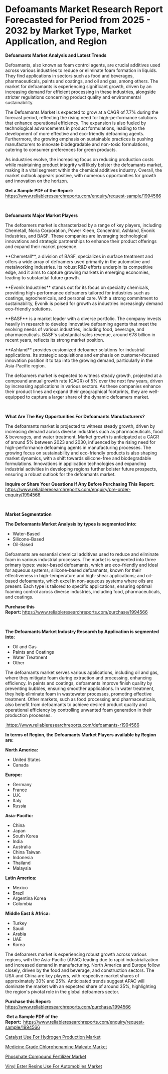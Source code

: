<p><h1>Defoamants Market Research Report Forecasted for Period from 2025 -  2032 by Market Type, Market Application, and Region</h1></p><p><strong>Defoamants Market Analysis and Latest Trends</strong></p>
<p><p>Defoamants, also known as foam control agents, are crucial additives used across various industries to reduce or eliminate foam formation in liquids. They find applications in sectors such as food and beverages, pharmaceuticals, paints and coatings, and oil and gas, among others. The market for defoamants is experiencing significant growth, driven by an increasing demand for efficient processing in these industries, alongside stricter regulations concerning product quality and environmental sustainability.</p><p>The Defoamants Market is expected to grow at a CAGR of 7.7% during the forecast period, reflecting the rising need for high-performance solutions that enhance operational efficiency. The expansion is also fueled by technological advancements in product formulations, leading to the development of more effective and eco-friendly defoaming agents. Furthermore, the growing emphasis on sustainable practices is pushing manufacturers to innovate biodegradable and non-toxic formulations, catering to consumer preferences for green products.</p><p>As industries evolve, the increasing focus on reducing production costs while maintaining product integrity will likely bolster the defoamants market, making it a vital segment within the chemical additives industry. Overall, the market outlook appears positive, with numerous opportunities for growth and innovation on the horizon.</p></p>
<p><strong>Get a Sample PDF of the Report:&nbsp;</strong> <a href="https://www.reliableresearchreports.com/enquiry/request-sample/1994566?utm_campaign=41&utm_medium=2&utm_source=Github&utm_content=ia&utm_term=05022025&utm_id=defoamants">https://www.reliableresearchreports.com/enquiry/request-sample/1994566</a></p>
<p>&nbsp;</p>
<p><strong>Defoamants Major Market Players</strong></p>
<p><p>The defoamers market is characterized by a range of key players, including Chemetall, Noria Corporation, Power Kleen, Concentrol, Ashland, Evonik Industries, and BASF. These companies are leveraging technological innovations and strategic partnerships to enhance their product offerings and expand their market presence.</p><p>**Chemetall**, a division of BASF, specializes in surface treatment and offers a wide array of defoamers used primarily in the automotive and metalworking industries. Its robust R&D efforts underpin its competitive edge, and it aims to capture growing markets in emerging economies, leading to substantial future growth.</p><p>**Evonik Industries** stands out for its focus on specialty chemicals, providing high-performance defoamers tailored for industries such as coatings, agrochemicals, and personal care. With a strong commitment to sustainability, Evonik is poised for growth as industries increasingly demand eco-friendly solutions.</p><p>**BASF** is a market leader with a diverse portfolio. The company invests heavily in research to develop innovative defoaming agents that meet the evolving needs of various industries, including food, beverage, and pharmaceuticals. BASF's substantial sales revenue, around €78 billion in recent years, reflects its strong market position.</p><p>**Ashland** provides customized defoamer solutions for industrial applications. Its strategic acquisitions and emphasis on customer-focused innovation position it to tap into the growing demand, particularly in the Asia-Pacific region.</p><p>The defoamers market is expected to witness steady growth, projected at a compound annual growth rate (CAGR) of 5% over the next few years, driven by increasing applications in various sectors. As these companies enhance their product lines and expand their geographical footprints, they are well-equipped to capture a larger share of the dynamic defoamers market.</p></p>
<p>&nbsp;</p>
<p><strong>What Are The Key Opportunities For Defoamants Manufacturers?</strong></p>
<p><p>The defoamants market is projected to witness steady growth, driven by increasing demand across diverse industries such as pharmaceuticals, food & beverages, and water treatment. Market growth is anticipated at a CAGR of around 5% between 2023 and 2030, influenced by the rising need for high-performance defoaming agents in manufacturing processes. The growing focus on sustainability and eco-friendly products is also shaping market dynamics, with a shift towards silicone-free and biodegradable formulations. Innovations in application technologies and expanding industrial activities in developing regions further bolster future prospects, ensuring a robust outlook for the defoamants market.</p></p>
<p><strong>Inquire or Share Your Questions If Any Before Purchasing This Report:</strong> <a href="https://www.reliableresearchreports.com/enquiry/pre-order-enquiry/1994566?utm_campaign=41&utm_medium=2&utm_source=Github&utm_content=ia&utm_term=05022025&utm_id=defoamants">https://www.reliableresearchreports.com/enquiry/pre-order-enquiry/1994566</a></p>
<p>&nbsp;</p>
<p><strong>Market Segmentation</strong></p>
<p><strong>The Defoamants Market Analysis by types is segmented into:</strong></p>
<p><ul><li>Water-Based</li><li>Silicone-Based</li><li>Oil-Based</li></ul></p>
<p><p>Defoamants are essential chemical additives used to reduce and eliminate foam in various industrial processes. The market is segmented into three primary types: water-based defoamants, which are eco-friendly and ideal for aqueous systems; silicone-based defoamants, known for their effectiveness in high-temperature and high-shear applications; and oil-based defoamants, which excel in non-aqueous systems where oils are present. Each type is tailored to specific applications, ensuring optimal foaming control across diverse industries, including food, pharmaceuticals, and coatings.</p></p>
<p><strong>Purchase this Report:&nbsp;</strong><a href="https://www.reliableresearchreports.com/purchase/1994566?utm_campaign=41&utm_medium=2&utm_source=Github&utm_content=ia&utm_term=05022025&utm_id=defoamants">https://www.reliableresearchreports.com/purchase/1994566</a></p>
<p>&nbsp;</p>
<p><strong>The Defoamants Market Industry Research by Application is segmented into:</strong></p>
<p><ul><li>Oil and Gas</li><li>Paints and Coatings</li><li>Water Treatment</li><li>Other</li></ul></p>
<p><p>The defoamants market serves various applications, including oil and gas, where they mitigate foam during extraction and processing, enhancing efficiency. In paints and coatings, defoamants improve finish quality by preventing bubbles, ensuring smoother applications. In water treatment, they help eliminate foam in wastewater processes, promoting effective treatment. Other markets, such as food processing and pharmaceuticals, also benefit from defoamants to achieve desired product quality and operational efficiency by controlling unwanted foam generation in their production processes.</p></p>
<p><a href="https://www.reliableresearchreports.com/defoamants-r1994566?utm_campaign=41&utm_medium=2&utm_source=Github&utm_content=ia&utm_term=05022025&utm_id=defoamants">&nbsp;https://www.reliableresearchreports.com/defoamants-r1994566</a></p>
<p><strong>In terms of Region, the Defoamants Market Players available by Region are:</strong></p>
<p>
    <p> <strong> North America: </strong>
        <ul>
            <li>United States</li>
            <li>Canada</li>
        </ul>
        </p> 
    <p> <strong> Europe: </strong>
        <ul>
            <li>Germany</li>
            <li>France</li>
            <li>U.K.</li>
            <li>Italy</li>
            <li>Russia</li>
        </ul>
        </p> 
    <p> <strong> Asia-Pacific: </strong>
        <ul>
            <li>China</li>
            <li>Japan</li>
            <li>South Korea</li>
            <li>India</li>
            <li>Australia</li>
            <li>China Taiwan</li>
            <li>Indonesia</li>
            <li>Thailand</li>
            <li>Malaysia</li>
        </ul>
        </p> 
    <p> <strong> Latin America: </strong>
        <ul>
            <li>Mexico</li>
            <li>Brazil</li>
            <li>Argentina Korea</li>
            <li>Colombia</li>
        </ul>
        </p> 
    <p> <strong> Middle East & Africa: </strong>
        <ul>
            <li>Turkey</li>
            <li>Saudi</li>
            <li>Arabia</li>
            <li>UAE</li>
            <li>Korea</li>
        </ul>
    </p>
    </p>
<p><p>The defoamers market is experiencing robust growth across various regions, with the Asia-Pacific (APAC) leading due to rapid industrialization and increased demand in manufacturing. North America and Europe follow closely, driven by the food and beverage, and construction sectors. The USA and China are key players, with respective market shares of approximately 30% and 25%. Anticipated trends suggest APAC will dominate the market with an expected share of around 35%, highlighting the region's pivotal role in the global defoamers sector.</p></p>
<p><strong>Purchase this Report: </strong><a href="https://www.reliableresearchreports.com/purchase/1994566?utm_campaign=41&utm_medium=2&utm_source=Github&utm_content=ia&utm_term=05022025&utm_id=defoamants">https://www.reliableresearchreports.com/purchase/1994566</a></p>
<p>&nbsp;<strong>Get a Sample PDF of the Report:&nbsp;&nbsp;</strong><a href="https://www.reliableresearchreports.com/enquiry/request-sample/1994566?utm_campaign=41&utm_medium=2&utm_source=Github&utm_content=ia&utm_term=05022025&utm_id=defoamants">https://www.reliableresearchreports.com/enquiry/request-sample/1994566</a></p>
<p><strong></strong></p>
<p><p><a href="https://github.com/xtysizov/Market-Research-Report-List-1/blob/main/catalyst-use-for-hydrogen-production-market.md?utm_campaign=41&utm_medium=2&utm_source=Github&utm_content=ia&utm_term=05022025&utm_id=defoamants">Catalyst Use For Hydrogen Production Market</a></p><p><a href="https://github.com/nicoletavirag/Market-Research-Report-List-5/blob/main/medicine-grade-chlorphenamine-maleate-market.md?utm_campaign=41&utm_medium=2&utm_source=Github&utm_content=ia&utm_term=05022025&utm_id=defoamants">Medicine Grade Chlorphenamine Maleate Market</a></p><p><a href="https://github.com/djembashote/Market-Research-Report-List-1/blob/main/phosphate-compound-fertilizer-market.md?utm_campaign=41&utm_medium=2&utm_source=Github&utm_content=ia&utm_term=05022025&utm_id=defoamants">Phosphate Compound Fertilizer Market</a></p><p><a href="https://github.com/xalatieusope/Market-Research-Report-List-1/blob/main/vinyl-ester-resins-use-for-automobiles-market.md?utm_campaign=41&utm_medium=2&utm_source=Github&utm_content=ia&utm_term=05022025&utm_id=defoamants">Vinyl Ester Resins Use For Automobiles Market</a></p></p>
